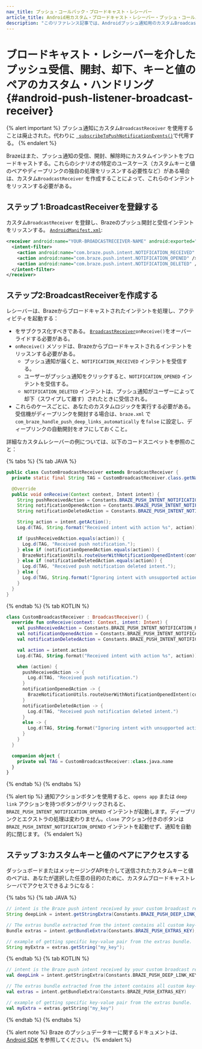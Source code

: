 ```yaml
---
nav_title: プッシュ・コールバック・ブロードキャスト・レシーバー
article_title: Android用カスタム・ブロードキャスト・レシーバー・プッシュ・コールバック
description: "このリファレンス記事では、Androidプッシュ通知用のカスタムBroadcastレシーバーの作成について説明する。"
---
```


# ブロードキャスト・レシーバーを介したプッシュ受信、開封、却下、キーと値のペアのカスタム・ハンドリング {#android-push-listener-broadcast-receiver}

{% alert important %}
プッシュ通知にカスタム`BroadcastReceiver` を使用することは廃止された。代わりに [` subscribeToPushNotificationEvents()`](/docs/developer_guide/platform_integration_guides/android/push_notifications/android/customization/custom_event_callback/)で代用する。
{% endalert %}

Brazeはまた、プッシュ通知の受信、開封、解除時にカスタムインテントをブロードキャストする。これらのシナリオの特定のユースケース（カスタムキーと値のペアやディープリンクの独自の処理をリッスンする必要性など）がある場合は、カスタム`BroadcastReceiver` を作成することによって、これらのインテントをリッスンする必要がある。

## ステップ 1:BroadcastReceiverを登録する

カスタム`BroadcastReceiver` を登録し、Brazeのプッシュ開封と受信インテントをリッスンする。 [`AndroidManifest.xml`][71]:

```xml
<receiver android:name="YOUR-BROADCASTRECEIVER-NAME" android:exported="false" >
  <intent-filter>
    <action android:name="com.braze.push.intent.NOTIFICATION_RECEIVED" />
    <action android:name="com.braze.push.intent.NOTIFICATION_OPENED" />
    <action android:name="com.braze.push.intent.NOTIFICATION_DELETED" />
  </intent-filter>
</receiver>
```

## ステップ2:BroadcastReceiverを作成する

レシーバーは、Brazeからブロードキャストされたインテントを処理し、アクティビティを起動する：

- をサブクラス化すべきである。 [`BroadcastReceiver`][53]`onReceive()`をオーバーライドする必要がある。
- `onReceive()` メソッドは、Brazeからブロードキャストされるインテントをリッスンする必要がある。
  - プッシュ通知が届くと、`NOTIFICATION_RECEIVED` インテントを受信する。
  - ユーザーがプッシュ通知をクリックすると、`NOTIFICATION_OPENED` インテントを受信する。
  - `NOTIFICATION_DELETED` インテントは、プッシュ通知がユーザーによって却下（スワイプして離す）されたときに受信される。
- これらのケースごとに、あなたのカスタムロジックを実行する必要がある。受信機がディープリンクを開封する場合は、`braze.xml` で`com_braze_handle_push_deep_links_automatically` を`false` に設定し、ディープリンクの自動開封をオフにしておくこと。

詳細なカスタムレシーバーの例については、以下のコードスニペットを参照のこと：

{% tabs %}
{% tab JAVA %}

```java
public class CustomBroadcastReceiver extends BroadcastReceiver {
  private static final String TAG = CustomBroadcastReceiver.class.getName();

  @Override
  public void onReceive(Context context, Intent intent) {
    String pushReceivedAction = Constants.BRAZE_PUSH_INTENT_NOTIFICATION_RECEIVED;
    String notificationOpenedAction = Constants.BRAZE_PUSH_INTENT_NOTIFICATION_OPENED;
    String notificationDeletedAction = Constants.BRAZE_PUSH_INTENT_NOTIFICATION_DELETED;

    String action = intent.getAction();
    Log.d(TAG, String.format("Received intent with action %s", action));

    if (pushReceivedAction.equals(action)) {
      Log.d(TAG, "Received push notification.");
    } else if (notificationOpenedAction.equals(action)) {
      BrazeNotificationUtils.routeUserWithNotificationOpenedIntent(context, intent);
    } else if (notificationDeletedAction.equals(action)) {
      Log.d(TAG, "Received push notification deleted intent.");
    } else {
      Log.d(TAG, String.format("Ignoring intent with unsupported action %s", action));
    }
  }
}
```

{% endtab %}
{% tab KOTLIN %}

```kotlin
class CustomBroadcastReceiver : BroadcastReceiver() {
  override fun onReceive(context: Context, intent: Intent) {
    val pushReceivedAction = Constants.BRAZE_PUSH_INTENT_NOTIFICATION_RECEIVED
    val notificationOpenedAction = Constants.BRAZE_PUSH_INTENT_NOTIFICATION_OPENED
    val notificationDeletedAction = Constants.BRAZE_PUSH_INTENT_NOTIFICATION_DELETED

    val action = intent.action
    Log.d(TAG, String.format("Received intent with action %s", action))

    when (action) {
      pushReceivedAction -> {
        Log.d(TAG, "Received push notification.")
      }
      notificationOpenedAction -> {
        BrazeNotificationUtils.routeUserWithNotificationOpenedIntent(context, intent)
      }
      notificationDeletedAction -> {
        Log.d(TAG, "Received push notification deleted intent.")
      }
      else -> {
        Log.d(TAG, String.format("Ignoring intent with unsupported action %s", action))
      }
    }
  }

  companion object {
    private val TAG = CustomBroadcastReceiver::class.java.name
  }
}
```

{% endtab %}
{% endtabs %}

{% alert tip %}
通知アクションボタンを使用すると、`opens app` または `deep link` アクションを持つボタンがクリックされると、`BRAZE_PUSH_INTENT_NOTIFICATION_OPENED` インテントが起動します。ディープリンクとエクストラの処理は変わりません。`close` アクション付きのボタンは `BRAZE_PUSH_INTENT_NOTIFICATION_OPENED` インテントを起動せず、通知を自動的に閉じます。
{% endalert %}

## ステップ 3:カスタムキーと値のペアにアクセスする

ダッシュボードまたはメッセージングAPIを介して送信されたカスタムキーと値のペアは、あなたが選択した任意の目的のために、カスタムブロードキャストレシーバでアクセスできるようになる：

{% tabs %}
{% tab JAVA %}

```java
// intent is the Braze push intent received by your custom broadcast receiver.
String deepLink = intent.getStringExtra(Constants.BRAZE_PUSH_DEEP_LINK_KEY);

// The extras bundle extracted from the intent contains all custom key-value pairs.
Bundle extras = intent.getBundleExtra(Constants.BRAZE_PUSH_EXTRAS_KEY);

// example of getting specific key-value pair from the extras bundle.
String myExtra = extras.getString("my_key");
```

{% endtab %}
{% tab KOTLIN %}

```kotlin
// intent is the Braze push intent received by your custom broadcast receiver.
val deepLink = intent.getStringExtra(Constants.BRAZE_PUSH_DEEP_LINK_KEY)

// The extras bundle extracted from the intent contains all custom key-value pairs.
val extras = intent.getBundleExtra(Constants.BRAZE_PUSH_EXTRAS_KEY)

// example of getting specific key-value pair from the extras bundle.
val myExtra = extras.getString("my_key")
```

{% endtab %}
{% endtabs %}

{% alert note %}
Braze のプッシュデータキーに関するドキュメントは、[Android SDK](https://braze-inc.github.io/braze-android-sdk/kdoc/braze-android-sdk/com.braze/-constants/index.html?query=object%20Constants) を参照してください。
{% endalert %}

[53]: https://developer.android.com/reference/android/content/BroadcastReceiver.html
[71]: https://github.com/braze-inc/braze-android-sdk/blob/master/samples/custom-broadcast/src/main/AndroidManifest.xml "AndroidManifest.xml"
